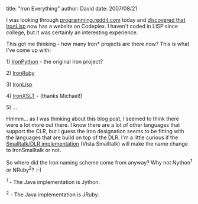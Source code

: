 
title: "Iron Everything"
author: David
date: 2007/08/21

<p>I was looking through <a href="http://programming.reddit.com/">programming.reddit.com</a> today and <a href="http://xacc.wordpress.com/2007/08/21/ironlisp-is-now-open/">discovered that IronLisp</a> now has a website on Codeplex. I haven't coded in LISP since college, but it was certainly an interesting experience.</p> <p>This got me thinking - how many Iron* projects are there now? This is what I've come up with:</p> <p>1) <a href="http://codeplex.com/IronPython">IronPython</a> - the original Iron project?</p> <p>2) <a href="http://www.iunknown.com/2007/07/a-first-look-at.html">IronRuby</a></p> <p>3) <a href="http://www.codeplex.com/IronLisp">IronLisp</a></p> <p>4) <a href="">IronXSLT</a> - (thanks Michael!)<br></p><p>5) ...<br></p> <p>Hmmm... as I was thinking about this blog post, I seemed to think there were a lot more out there. I know there are a lot of other languages that support the CLR, but I guess the Iron designation seems to be fitting with the languages that are build on top of the DLR. I'm a little curious if the <a href="http://vistascript.net/vistascript/docuwiki/doku.php">Smalltalk/DLR implementation</a> (Vista Smalltalk) will make the name change to IronSmalltalk or not.</p> <p>So where did the Iron naming scheme come from anyway? Why not Nython<sup>1</sup> or NRuby<sup>2</sup>? :-)</p> <p><sup>1</sup> - The Java implementation is Jython.</p> <p><sup>2</sup> - The Java implementation is JRuby.</p>
